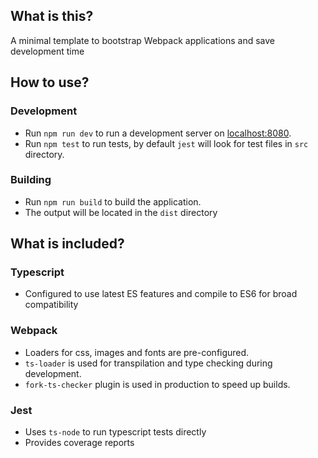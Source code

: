 ## What is this?

A minimal template to bootstrap Webpack applications and save development time

## How to use?

### Development
- Run `npm run dev` to run a development server on [localhost:8080](http://localhost:8080).
- Run `npm test` to run tests, by default `jest` will look for test files in `src` directory.

### Building
- Run `npm run build` to build the application.
- The output will be located in the `dist` directory

## What is included?

### Typescript
- Configured to use latest ES features and compile to ES6 for broad compatibility

### Webpack
- Loaders for css, images and fonts are pre-configured.
- `ts-loader` is used for transpilation and type checking during development.
- `fork-ts-checker` plugin is used in production to speed up builds.

### Jest
- Uses `ts-node` to run typescript tests directly
- Provides coverage reports


